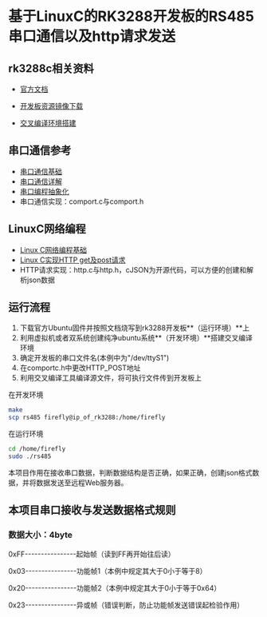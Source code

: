 # 基于LinuxC的RK3288开发板的RS485串口通信以及http请求发送



## rk3288c相关资料

* [官方文档](https://wiki.t-firefly.com/zh_CN/AIO-3288C/started.html)

* [开发板资源镜像下载](https://www.t-firefly.com/doc/download/51.html)
* [交叉编译环境搭建](https://jingyan.baidu.com/article/fea4511a413d2bb6bb9125f6.html)





## 串口通信参考

* [串口通信基础](https://blog.csdn.net/caijiwyj/article/details/90314312)
* [串口通信详解](https://www.cnblogs.com/jimmy1989/p/3545749.html)
* [串口编程抽象化](https://blog.csdn.net/Shallwen_Deng/article/details/89482502)
* 串口通信实现：comport.c与comport.h



## LinuxC网络编程

* [Linux C网络编程基础](https://blog.csdn.net/qq_37653144/article/details/81605294)
* [Linux C实现HTTP get及post请求](https://blog.csdn.net/sjin_1314/article/details/41776679)
* HTTP请求实现：http.c与http.h，cJSON为开源代码，可以方便的创建和解析json数据





## 运行流程

1. 下载官方Ubuntu固件并按照文档烧写到rk3288开发板**（运行环境）**上
2. 利用虚拟机或者双系统创建纯净ubuntu系统**（开发环境）**搭建交叉编译环境
3. 确定开发板的串口文件名(本例中为"/dev/ttyS1")
4. 在comportc.h中更改HTTP_POST地址
5. 利用交叉编译工具编译源文件，将可执行文件传到开发板上

在开发环境

```bash
make
scp rs485 firefly@ip_of_rk3288:/home/firefly
```

在运行环境

```bash
cd /home/firefly
sudo ./rs485
```





本项目作用在接收串口数据，判断数据结构是否正确，如果正确，创建json格式数据，并将数据发送至远程Web服务器。



## 本项目串口接收与发送数据格式规则

### 数据大小：4byte

0xFF----------------起始帧（读到FF再开始往后读）

0x03----------------功能帧1（本例中规定其大于0小于等于8）

0x20----------------功能帧2（本例中规定其大于0小于等于0x64）

0x23----------------异或帧（错误判断，防止功能帧发送错误起检验作用）



